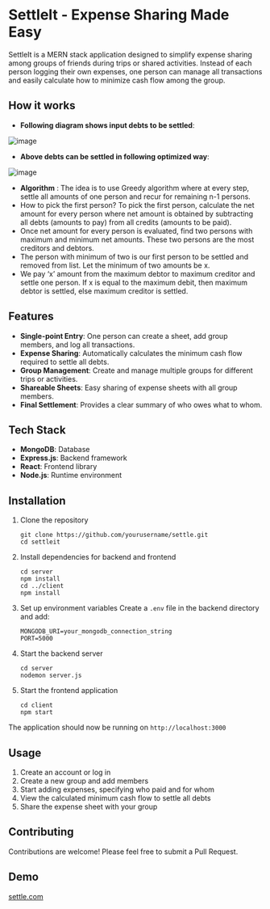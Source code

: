 # SettleIt - Expense Sharing Made Easy

SettleIt is a MERN stack application designed to simplify expense sharing among groups of friends during trips or shared activities. Instead of each person logging their own expenses, one person can manage all transactions and easily calculate how to minimize cash flow among the group.

## How it works 
   - **Following diagram shows input debts to be settled**:
     
   ![image](https://github.com/user-attachments/assets/e894410d-0255-42ad-9efe-eccd9fb3548b)

   - **Above debts can be settled in following optimized way**:
     
   ![image](https://github.com/user-attachments/assets/301328f9-124c-41bf-b71d-82467823fa0d)

   - **Algorithm** : The idea is to use Greedy algorithm where at every step, settle all amounts of one person and recur for remaining n-1 persons.
   - How to pick the first person? To pick the first person, calculate the net amount for every person where net amount is obtained by subtracting all debts (amounts to pay) from all credits (amounts to be paid).
   - Once net amount for every person is evaluated, find two persons with maximum and minimum net amounts. These two persons are the most creditors and debtors.
   - The person with minimum of two is our first person to be settled and removed from list. Let the minimum of two amounts be x.
   - We pay ‘x’ amount from the maximum debtor to maximum creditor and settle one person. If x is equal to the maximum debit, then maximum debtor is settled, else maximum creditor is settled.


## Features

- **Single-point Entry**: One person can create a sheet, add group members, and log all transactions.
- **Expense Sharing**: Automatically calculates the minimum cash flow required to settle all debts.
- **Group Management**: Create and manage multiple groups for different trips or activities.
- **Shareable Sheets**: Easy sharing of expense sheets with all group members.
- **Final Settlement**: Provides a clear summary of who owes what to whom.

## Tech Stack

- **MongoDB**: Database
- **Express.js**: Backend framework
- **React**: Frontend library
- **Node.js**: Runtime environment

## Installation

1. Clone the repository
   ```
   git clone https://github.com/yourusername/settle.git
   cd settleit
   ```

2. Install dependencies for backend and frontend
   ```
   cd server
   npm install
   cd ../client
   npm install
   ```

3. Set up environment variables
   Create a `.env` file in the backend directory and add:
   ```
   MONGODB_URI=your_mongodb_connection_string
   PORT=5000
   ```

4. Start the backend server
   ```
   cd server
   nodemon server.js
   ```

5. Start the frontend application
   ```
   cd client
   npm start
   ```

The application should now be running on `http://localhost:3000`

## Usage

1. Create an account or log in
2. Create a new group and add members
3. Start adding expenses, specifying who paid and for whom
4. View the calculated minimum cash flow to settle all debts
5. Share the expense sheet with your group

## Contributing

Contributions are welcome! Please feel free to submit a Pull Request.

## Demo

[settle.com](https://settleit-sife.onrender.com/)

